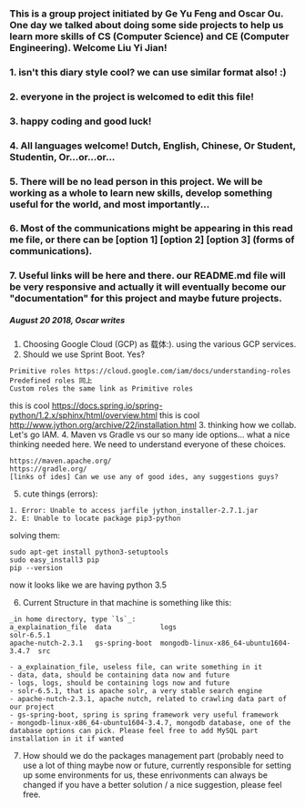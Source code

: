 ### This is a group project initiated by Ge Yu Feng and Oscar Ou. One day we talked about doing some side projects to help us learn more skills of CS (Computer Science) and CE (Computer Engineering). Welcome Liu Yi Jian!

### 1. isn't this diary style cool? we can use similar format also! :)
### 2. **everyone in the project is welcomed to edit this file!**
### 3. happy coding and good luck!
### 4. All languages welcome! Dutch, English, Chinese, Or Student, Studentin, Or...or...or...
### 5. There will be no lead person in this project. We will be working as a whole to learn new skills, develop something useful for the world, and most importantly...
### 6. Most of the communications might be appearing in this read me file, or there can be [option 1] [option 2] [option 3] (forms of communications).
### 7. Useful links will be here and there. our README.md file will be very responsive and actually it will eventually become our "documentation" for this project and maybe future projects.

##### August 20 2018, Oscar writes
1. Choosing Google Cloud (GCP) as 载体:). using the various GCP services.
2. Should we use Sprint Boot. Yes?
```
Primitive roles https://cloud.google.com/iam/docs/understanding-roles
Predefined roles 同上
Custom roles the same link as Primitive roles
```
this is cool https://docs.spring.io/spring-python/1.2.x/sphinx/html/overview.html
this is cool
http://www.jython.org/archive/22/installation.html
3. thinking how we collab. Let's go IAM.
4. Maven vs Gradle vs our so many ide options... what a nice thinking needed here. We need to understand everyone of these choices.
```
https://maven.apache.org/
https://gradle.org/
[links of ides] Can we use any of good ides, any suggestions guys?
```
5. cute things (errors):
```
1. Error: Unable to access jarfile jython_installer-2.7.1.jar
2. E: Unable to locate package pip3-python
```
solving them:
```
sudo apt-get install python3-setuptools
sudo easy_install3 pip
pip --version
```
now it looks like we are having python 3.5

6. Current Structure in that machine is something like this:
```
_in home directory, type `ls`_:
a_explaination_file  data            logs                                   solr-6.5.1
apache-nutch-2.3.1   gs-spring-boot  mongodb-linux-x86_64-ubuntu1604-3.4.7  src

- a_explaination_file, useless file, can write something in it
- data, data, should be containing data now and future
- logs, logs, should be containing logs now and future
- solr-6.5.1, that is apache solr, a very stable search engine
- apache-nutch-2.3.1, apache nutch, related to crawling data part of our project
- gs-spring-boot, spring is spring framework very useful framework
- mongodb-linux-x86_64-ubuntu1604-3.4.7, mongodb database, one of the database options can pick. Please feel free to add MySQL part installation in it if wanted
```
7. How should we do the packages management part (probably need to use a lot of thing maybe now or future, currently responsible for setting up some environments for us, these enrivonments can always be changed if you have a better solution / a nice suggestion, please feel free.
